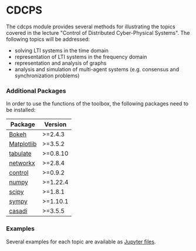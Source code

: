 # CDCPS
The cdcps module provides several methods for illustrating the topics covered in the lecture "Control of Distributed Cyber-Physical Systems". The following topics will be addressed: 
- solving LTI systems in the time domain 
- representation of LTI systems in the frequency domain  
- representation and analysis of graphs
- analysis and simulation of multi-agent systems  (e.g. consensus and synchronization problems)  

### Additional Packages
In order to use the functions of the toolbox, the following packages need to be installed:

| Package                                                    | Version    |
|------------------------------------------------------------|------------|
| [Bokeh](https://bokeh.org)                                 | \>=2.4.3   |
| [Matplotlib](https://matplotlib.org)                       | \>=3.5.2   |
| [tabulate](https://pypi.org/project/tabulate/)             | \>=0.8.10  | 
| [networkx](https://networkx.org)                           | \>=2.8.4   |   
| [control](https://python-control.readthedocs.io/en/0.9.2/) | \>=0.9.2   | 
| [numpy](https://numpy.org)                                 | \>=1.22.4  |
| [scipy](https://scipy.org)                                 | \>=1.8.1   |
| [sympy](https://www.sympy.org/en/index.html)               | \>=1.10.1  |
| [casadi](https://web.casadi.org)                           | \>=3.5.5   |

### Examples
Several examples for each topic are available as [Jupyter files](/jupyter-notebook).
